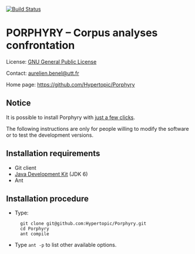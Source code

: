 [![Build Status](https://travis-ci.org/Ozymandiiaz/Porphyry.svg?branch=test-travis)](https://travis-ci.org/Ozymandiiaz/Porphyry)


PORPHYRY – Corpus analyses confrontation
========================================

License: [GNU General Public License](http://www.gnu.org/licenses/gpl.html)

Contact: <aurelien.benel@utt.fr>

Home page: <https://github.com/Hypertopic/Porphyry>

Notice
------

It is possible to install Porphyry with [just a few clicks](https://hypertopic.s3.amazonaws.com/porphyry.6.jnlp).

The following instructions are only for people willing to modify the software or to test the development versions.

Installation requirements
-------------------------

* Git client
* [Java Development Kit](http://www.oracle.com/technetwork/java/javase/downloads/) (JDK 6)
* Ant

Installation procedure
----------------------

* Type:

        git clone git@github.com:Hypertopic/Porphyry.git
        cd Porphyry
        ant compile

* Type `ant -p` to list other available options.

